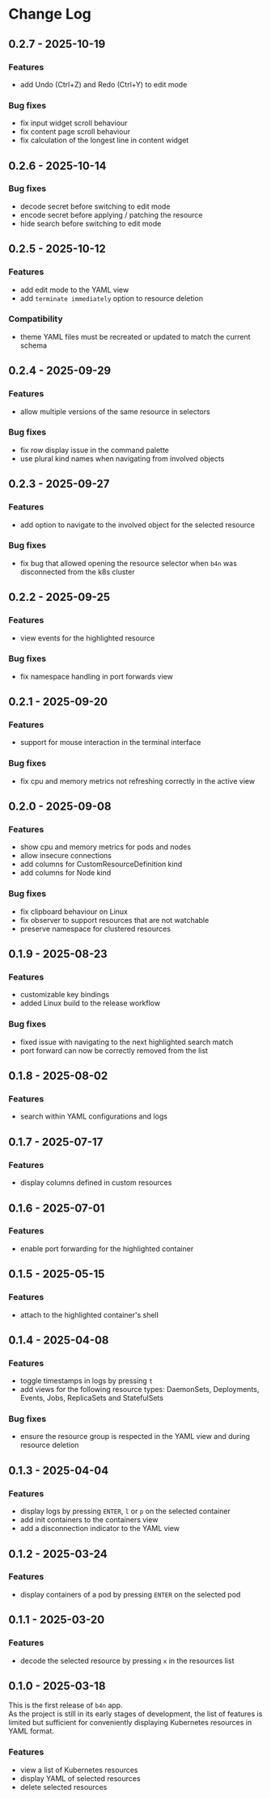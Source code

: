 # Change Log

## 0.2.7 - 2025-10-19

### Features

- add Undo (Ctrl+Z) and Redo (Ctrl+Y) to edit mode

### Bug fixes

- fix input widget scroll behaviour
- fix content page scroll behaviour
- fix calculation of the longest line in content widget

## 0.2.6 - 2025-10-14

### Bug fixes

- decode secret before switching to edit mode
- encode secret before applying / patching the resource
- hide search before switching to edit mode

## 0.2.5 - 2025-10-12

### Features

- add edit mode to the YAML view
- add `terminate immediately` option to resource deletion

### Compatibility

- theme YAML files must be recreated or updated to match the current schema

## 0.2.4 - 2025-09-29

### Features

- allow multiple versions of the same resource in selectors

### Bug fixes

- fix row display issue in the command palette
- use plural kind names when navigating from involved objects

## 0.2.3 - 2025-09-27

### Features

- add option to navigate to the involved object for the selected resource

### Bug fixes

- fix bug that allowed opening the resource selector when `b4n` was disconnected from the k8s cluster

## 0.2.2 - 2025-09-25

### Features

- view events for the highlighted resource

### Bug fixes

- fix namespace handling in port forwards view

## 0.2.1 - 2025-09-20

### Features

- support for mouse interaction in the terminal interface

### Bug fixes

- fix cpu and memory metrics not refreshing correctly in the active view

## 0.2.0 - 2025-09-08

### Features

- show cpu and memory metrics for pods and nodes
- allow insecure connections
- add columns for CustomResourceDefinition kind
- add columns for Node kind

### Bug fixes

- fix clipboard behaviour on Linux
- fix observer to support resources that are not watchable
- preserve namespace for clustered resources

## 0.1.9 - 2025-08-23

### Features

- customizable key bindings
- added Linux build to the release workflow

### Bug fixes

- fixed issue with navigating to the next highlighted search match
- port forward can now be correctly removed from the list

## 0.1.8 - 2025-08-02

### Features

- search within YAML configurations and logs

## 0.1.7 - 2025-07-17

### Features

- display columns defined in custom resources

## 0.1.6 - 2025-07-01

### Features

- enable port forwarding for the highlighted container

## 0.1.5 - 2025-05-15

### Features

- attach to the highlighted container's shell

## 0.1.4 - 2025-04-08

### Features

- toggle timestamps in logs by pressing `t`
- add views for the following resource types: DaemonSets, Deployments, Events, Jobs, ReplicaSets and StatefulSets

### Bug fixes

- ensure the resource group is respected in the YAML view and during resource deletion

## 0.1.3 - 2025-04-04

### Features

- display logs by pressing `ENTER`, `l` or `p` on the selected container
- add init containers to the containers view
- add a disconnection indicator to the YAML view

## 0.1.2 - 2025-03-24

### Features

- display containers of a pod by pressing `ENTER` on the selected pod

## 0.1.1 - 2025-03-20

### Features

- decode the selected resource by pressing `x` in the resources list

## 0.1.0 - 2025-03-18

This is the first release of `b4n` app.  
As the project is still in its early stages of development, the list of features is limited but sufficient for conveniently displaying Kubernetes resources in YAML format.

### Features

- view a list of Kubernetes resources
- display YAML of selected resources
- delete selected resources
